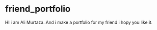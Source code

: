 # friend_portfolio


HI i am Ali Murtaza. And i make a portfolio for my friend 
i hopy you like it. 
